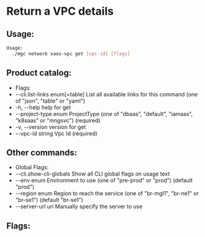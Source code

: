 # Return a VPC details

## Usage:
```bash
Usage:
  ./mgc network xaas-vpc get [vpc-id] [flags]
```

## Product catalog:
- Flags:
- --cli.list-links enum[=table]   List all available links for this command (one of "json", "table" or "yaml")
- -h, --help                          help for get
- --project-type enum             ProjectType (one of "dbaas", "default", "iamaas", "k8saas" or "mngsvc") (required)
- -v, --version                       version for get
- --vpc-id string                 Vpc Id (required)

## Other commands:
- Global Flags:
- --cli.show-cli-globals   Show all CLI global flags on usage text
- --env enum               Environment to use (one of "pre-prod" or "prod") (default "prod")
- --region enum            Region to reach the service (one of "br-mgl1", "br-ne1" or "br-se1") (default "br-se1")
- --server-url uri         Manually specify the server to use

## Flags:
```bash

```

